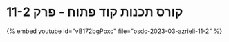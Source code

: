 # קורס תכנות קוד פתוח - פרק 11-2



{% embed youtube id="vB172bgPoxc" file="osdc-2023-03-azrieli-11-2" %}


